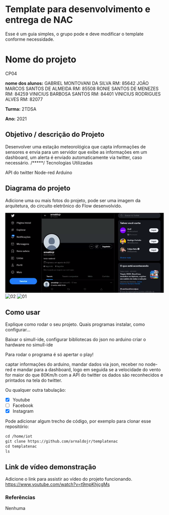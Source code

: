 # Template para desenvolvimento e entrega de NAC

Esse é um guia simples, o grupo pode e deve modificar o template conforme necessidade. 

# Nome do projeto
CP04

**nome dos alunos:** 
GABRIEL MONTOVANI DA SILVA     			RM: 85642
JOÃO MARCOS SANTOS DE ALMEIDA			RM: 85508
RONIE SANTOS DE MENEZES				RM: 84259
VINICIUS BARBOSA SANTOS 			RM: 84401
VINICIUS RODRIGUES ALVES 			RM: 82077


**Turma:**
2TDSA

**Ano:**
2021

## Objetivo / descrição do Projeto

Desenvolver uma estação meteorológica que capta informações de sensores e envia para um servidor que exibe as informações em um dashboard, um alerta é enviado automaticamente via twitter, caso necessário.
/*****/
Tecnologias Utilizadas 

API do twitter 
Node-red
Arduino
## Diagrama do projeto

Adicione uma ou mais fotos do projeto, pode ser uma imagem da arquitetura, do circuito eletrônico do Flow desenvolvido.
 

![04](https://github.com/vinnirx/FireworksCP04/blob/main/04.jpg)
![02](https://user-images.githubusercontent.com/61791016/130981783-3fb857a8-d28f-472d-878d-1d2e8d9c1e3c.jpg)
![01](https://user-images.githubusercontent.com/61791016/130992474-80100ef7-72ea-4dad-badd-5b1cddaa7248.jpg)



## Como usar 

Explique como rodar o seu projeto. Quais programas instalar, como configurar... 

Baixar o simull-ide, configurar bibliotecas do json no arduino
criar o hardware no simull-ide

Para rodar o programa é só apertar o play!

captar informações do arduino, mandar dados via json, receber no node-red e mandar para a dashboard, 
logo em seguida se a velocidade do vento for maior do que 80Km/h com a API do twitter os dados são reconhecidos 
e printados na tela do twitter.


Ou qualquer outra tabulação:

- [x] Youtube
- [ ] Facebook 
- [x] Instagram

Pode adicionar algum trecho de código, por exemplo para clonar esse repositório:

    cd /home/iot
    git clone https://github.com/arnaldojr/templatenac
    cd templatenac
    ls


## Link de vídeo demonstração

Adicione o link para assistir ao vídeo do projeto funcionando.
https://www.youtube.com/watch?v=t9mpKhjcgMs

### Referências 

Nenhuma 
